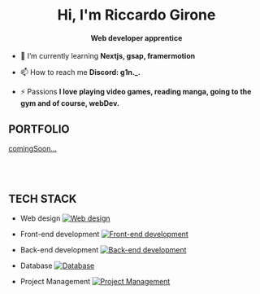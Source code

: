 <h1 align="center">Hi, I'm Riccardo Girone</h1>
<h4 align="center">Web developer apprentice</h4>



-   🌱 I’m currently learning **Nextjs, gsap, framermotion**

-   📫 How to reach me **Discord: g1n._.**

-   ⚡ Passions **I love playing video games, reading manga, going to the gym and of course, webDev.**


<h2>PORTFOLIO</h2>

[comingSoon...](https://github.com/riccardo-girone)

</br>
</br>

<h2>TECH STACK</h2>

 -   Web design
    [![Web design](https://skillicons.dev/icons?i=figma,xd&perline=3)](https://skillicons.dev)
    
 -   Front-end development
    [![Front-end development](https://skillicons.dev/icons?i=html,css,tailwind,sass,js,react,nextjs&perline=3)](https://skillicons.dev)

 -   Back-end development
    [![Back-end development](https://skillicons.dev/icons?i=php&perline=3)](https://skillicons.dev)

 -   Database
    [![Database](https://skillicons.dev/icons?i=mongodb&perline=3)](https://skillicons.dev)

 -   Project Management
    [![Project Management](https://skillicons.dev/icons?i=git,github&perline=3)](https://skillicons.dev)
